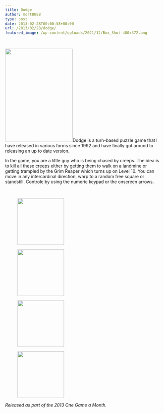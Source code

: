 ```yaml
---
title: Dodge
author: mort8088
type: post
date: 2013-02-28T00:00:58+00:00
url: /2013/02/28/dodge/
featured_image: /wp-content/uploads/2021/12/Box_Shot-480x372.png

---
```

<img decoding="async" loading="lazy" class="size-medium wp-image-69 alignleft" src="https://mort8088.com/wp-content/uploads/2021/12/Box_Shot-218x300.png" alt="" width="218" height="300" srcset="https://mort8088.com/wp-content/uploads/2021/12/Box_Shot-218x300.png 218w, https://mort8088.com/wp-content/uploads/2021/12/Box_Shot.png 480w" sizes="(max-width: 218px) 100vw, 218px" />Dodge is a turn-based puzzle game that I have released in various forms since 1992 and have finally got around to releasing an up to date version.

In the game, you are a little guy who is being chased by creeps. The idea is to kill all these creeps either by getting them to walk on a landmine or getting trampled by the Grim Reaper which turns up on Level 10. You can move in any intercardinal direction, warp to a random free square or standstill. Controle by using the numeric keypad or the onscreen arrows.

<!--more-->



&nbsp;

<div id='gallery-2' class='gallery galleryid-169 gallery-columns-3 gallery-size-thumbnail'>
  <figure class='gallery-item'> 
  
  <div class='gallery-icon landscape'>
    <a href='https://mort8088.com/dodge_2013-03-26_20-50-10-27/'><img width="150" height="150" src="https://mort8088.com/wp-content/uploads/2013/02/Dodge_2013-03-26_20-50-10-27-150x150.png" class="attachment-thumbnail size-thumbnail" alt="" decoding="async" loading="lazy" /></a>
  </div></figure><figure class='gallery-item'> 
  
  <div class='gallery-icon landscape'>
    <a href='https://mort8088.com/dodge_2013-03-26_20-57-58-96/'><img width="150" height="150" src="https://mort8088.com/wp-content/uploads/2013/02/Dodge_2013-03-26_20-57-58-96-150x150.png" class="attachment-thumbnail size-thumbnail" alt="" decoding="async" loading="lazy" /></a>
  </div></figure><figure class='gallery-item'> 
  
  <div class='gallery-icon landscape'>
    <a href='https://mort8088.com/dodge_2013-03-26_20-58-48-74/'><img width="150" height="150" src="https://mort8088.com/wp-content/uploads/2013/02/Dodge_2013-03-26_20-58-48-74-150x150.png" class="attachment-thumbnail size-thumbnail" alt="" decoding="async" loading="lazy" /></a>
  </div></figure><figure class='gallery-item'> 
  
  <div class='gallery-icon landscape'>
    <a href='https://mort8088.com/screenshot01/'><img width="150" height="150" src="https://mort8088.com/wp-content/uploads/2013/02/ScreenShot01-150x150.png" class="attachment-thumbnail size-thumbnail" alt="" decoding="async" loading="lazy" /></a>
  </div></figure>
</div>

_Released as part of the 2013 One Game a Month._